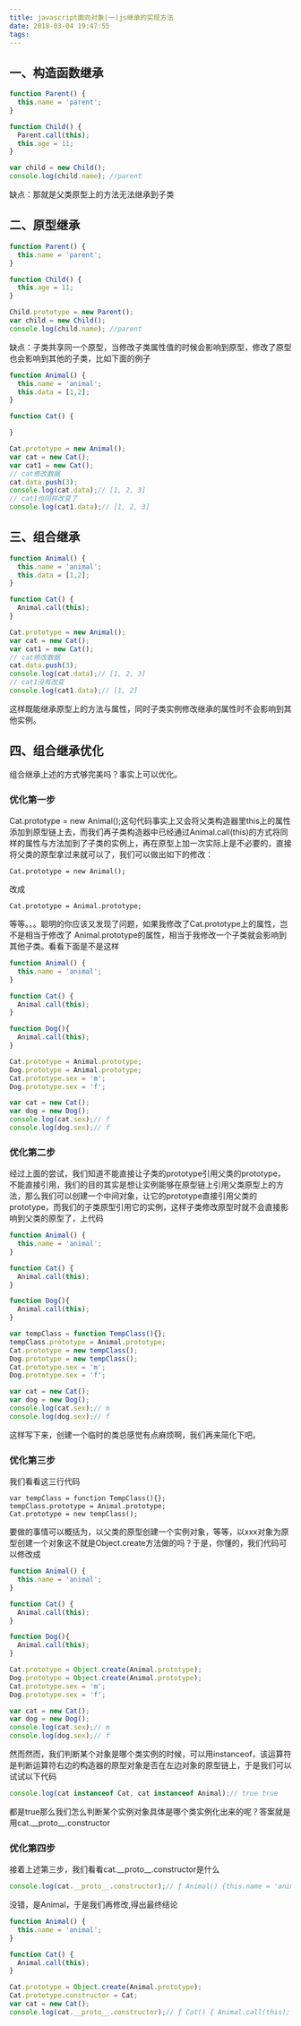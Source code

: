 ```yaml
---
title: javascript面向对象(一)js继承的实现方法
date: 2018-03-04 19:47:55
tags:
---
```

## 一、构造函数继承
```javascript
function Parent() {
  this.name = 'parent';
}

function Child() {
  Parent.call(this);
  this.age = 11;
}

var child = new Child();
console.log(child.name); //parent
```
缺点：那就是父类原型上的方法无法继承到子类
<!-- MORE -->
## 二、原型继承
```javascript
function Parent() {
  this.name = 'parent';
}

function Child() {
  this.age = 11;
}

Child.prototype = new Parent();
var child = new Child();
console.log(child.name); //parent
```
缺点：子类共享同一个原型，当修改子类属性值的时候会影响到原型，修改了原型也会影响到其他的子类，比如下面的例子
```javascript
function Animal() {
  this.name = 'animal';
  this.data = [1,2];
}

function Cat() {

}

Cat.prototype = new Animal();
var cat = new Cat();
var cat1 = new Cat();
// cat修改数据
cat.data.push(3);
console.log(cat.data);// [1, 2, 3]
// cat1也同样改变了
console.log(cat1.data);// [1, 2, 3]
```

## 三、组合继承
```javascript
function Animal() {
  this.name = 'animal';
  this.data = [1,2];
}

function Cat() {
  Animal.call(this);
}

Cat.prototype = new Animal();
var cat = new Cat();
var cat1 = new Cat();
// cat修改数据
cat.data.push(3);
console.log(cat.data);// [1, 2, 3]
// cat1没有改变
console.log(cat1.data);// [1, 2]
```
这样既能继承原型上的方法与属性，同时子类实例修改继承的属性时不会影响到其他实例。

## 四、组合继承优化
组合继承上述的方式够完美吗？事实上可以优化。
### 优化第一步
Cat.prototype = new Animal();这句代码事实上又会将父类构造器里this上的属性添加到原型链上去，而我们再子类构造器中已经通过Animal.call(this)的方式将同样的属性与方法加到了子类的实例上，再在原型上加一次实际上是不必要的，直接将父类的原型拿过来就可以了，我们可以做出如下的修改：
```
Cat.prototype = new Animal();
```
改成
```
Cat.prototype = Animal.prototype;
```
等等。。。聪明的你应该又发现了问题，如果我修改了Cat.prototype上的属性，岂不是相当于修改了 Animal.prototype的属性，相当于我修改一个子类就会影响到其他子类。看看下面是不是这样
```javascript
function Animal() {
  this.name = 'animal';
}

function Cat() {
  Animal.call(this);
}

function Dog(){
  Animal.call(this);
}

Cat.prototype = Animal.prototype;
Dog.prototype = Animal.prototype;
Cat.prototype.sex = 'm';
Dog.prototype.sex = 'f';

var cat = new Cat();
var dog = new Dog();
console.log(cat.sex);// f
console.log(dog.sex);// f
```
### 优化第二步
经过上面的尝试，我们知道不能直接让子类的prototype引用父类的prototype，不能直接引用，我们的目的其实是想让实例能够在原型链上引用父类原型上的方法，那么我们可以创建一个中间对象，让它的prototype直接引用父类的prototype，而我们的子类原型引用它的实例，这样子类修改原型时就不会直接影响到父类的原型了，上代码
```javascript
function Animal() {
  this.name = 'animal';
}

function Cat() {
  Animal.call(this);
}

function Dog(){
  Animal.call(this);
}

var tempClass = function TempClass(){};
tempClass.prototype = Animal.prototype;
Cat.prototype = new tempClass();
Dog.prototype = new tempClass();
Cat.prototype.sex = 'm';
Dog.prototype.sex = 'f';

var cat = new Cat();
var dog = new Dog();
console.log(cat.sex);// m
console.log(dog.sex);// f
```
这样写下来，创建一个临时的类总感觉有点麻烦啊，我们再来简化下吧。

### 优化第三步
我们看看这三行代码
```
var tempClass = function TempClass(){};
tempClass.prototype = Animal.prototype;
Cat.prototype = new tempClass();
```
要做的事情可以概括为，以父类的原型创建一个实例对象，等等，以xxx对象为原型创建一个对象这不就是Object.create方法做的吗？于是，你懂的，我们代码可以修改成
```javascript
function Animal() {
  this.name = 'animal';
}

function Cat() {
  Animal.call(this);
}

function Dog(){
  Animal.call(this);
}

Cat.prototype = Object.create(Animal.prototype);
Dog.prototype = Object.create(Animal.prototype);
Cat.prototype.sex = 'm';
Dog.prototype.sex = 'f';

var cat = new Cat();
var dog = new Dog();
console.log(cat.sex);// m
console.log(dog.sex);// f
```
然而然而，我们判断某个对象是哪个类实例的时候，可以用instanceof，该运算符是判断运算符右边的构造器的原型对象是否在左边对象的原型链上，于是我们可以试试以下代码
```javascript
console.log(cat instanceof Cat, cat instanceof Animal);// true true
```
都是true那么我们怎么判断某个实例对象具体是哪个类实例化出来的呢？答案就是用cat.\_\_proto\_\_.constructor

### 优化第四步
接着上述第三步，我们看看cat.\_\_proto\_\_.constructor是什么
```javascript
console.log(cat.__proto__.constructor);// ƒ Animal() {this.name = 'animal';}
```
没错，是Animal，于是我们再修改,得出最终结论
```javascript
function Animal() {
  this.name = 'animal';
}

function Cat() {
  Animal.call(this);
}

Cat.prototype = Object.create(Animal.prototype);
Cat.prototype.constructor = Cat;
var cat = new Cat();
console.log(cat.__proto__.constructor);// ƒ Cat() { Animal.call(this); }
```
